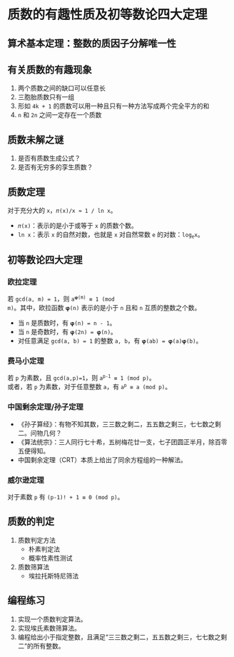 # 质数的有趣性质及初等数论四大定理

		
## 算术基本定理：整数的质因子分解唯一性

		
## 有关质数的有趣现象

1. 两个质数之间的缺口可以任意长
1. 三胞胎质数只有一组
1. 形如 `4k + 1` 的质数可以用一种且只有一种方法写成两个完全平方的和
1. `n` 和 `2n` 之间一定存在一个质数

		
## 质数未解之谜

1. 是否有质数生成公式？
1. 是否有无穷多的孪生质数？

		
## 质数定理

对于充分大的 `x`，`𝜋(x)/x ≈ 1 / ln x`。

- `𝜋(x)`：表示的是小于或等于 `x` 的质数个数。
- `ln x`：表示 `x` 的自然对数，也就是 `x` 对自然常数 `e` 的对数：<code>log<sub>e</sub>x</code>。

		
## 初等数论四大定理

	
### 欧拉定理

若 `gcd(a, m) = 1`，则 <code>a<sup>𝛗(m)</sup> ≡ 1 (mod m)</code>。其中，欧拉函数 `𝛗(n)` 表示的是小于 `n` 且和 `n` 互质的整数之个数。

- 当 `n` 是质数时，有 `𝛗(n) = n - 1`。
- 当 `n` 是奇数时，有 `𝛗(2n) = 𝛗(n)`。
- 对任意满足 `gcd(a, b) = 1` 的整数 `a, b`，有 `𝛗(ab) = 𝛗(a)𝛗(b)`。

	
### 费马小定理

若 `p` 为素数，且 `gcd(a,p)=1`，则 <code>a<sup>p-1</sup> ≡ 1 (mod p)</code>。  
或者，若 `p` 为素数，对于任意整数 `a`，有 <code>a<sup>p</sup> ≡ a (mod p)</code>。

	
### 中国剩余定理/孙子定理

- 《孙子算经》：有物不知其数，三三数之剩二，五五数之剩三，七七数之剩二。问物几何？
- 《算法统宗》：三人同行七十希，五树梅花廿一支，七子团圆正半月，除百零五便得知。
- 中国剩余定理（CRT）本质上给出了同余方程组的一种解法。

	
### 威尔逊定理

对于素数 `p` 有 `(p-1)! + 1 ≡ 0 (mod p)`。

		
## 质数的判定

1. 质数判定方法
   - 朴素判定法
   - 概率性素性测试
1. 质数筛算法
   - 埃拉托斯特尼筛法

		
## 编程练习

1. 实现一个质数判定算法。
1. 实现埃氏素数筛算法。
1. 编程给出小于指定整数，且满足“三三数之剩二，五五数之剩三，七七数之剩二”的所有整数。

